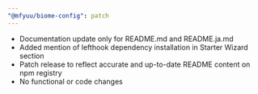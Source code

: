 ```yaml
---
"@mfyuu/biome-config": patch
---
```


- Documentation update only for README.md and README.ja.md
- Added mention of lefthook dependency installation in Starter Wizard section
- Patch release to reflect accurate and up-to-date README content on npm registry
- No functional or code changes
